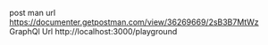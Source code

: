 post man url https://documenter.getpostman.com/view/36269669/2sB3B7MtWz
GraphQl Url http://localhost:3000/playground
